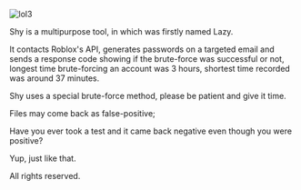 ![lol3](https://user-images.githubusercontent.com/107855804/175748757-c7d80c74-299d-4499-83b2-47423d79fd6a.PNG)


Shy is a multipurpose tool, in which was firstly named Lazy.

It contacts Roblox's API, generates passwords on a targeted email and sends a response code showing if the
brute-force was successful or not, longest time brute-forcing an account was 3 hours, shortest time recorded
was around 37 minutes.

Shy uses a special brute-force method, please be patient and give it time.

Files may come back as false-positive;

Have you ever took a test and it came back negative even though you were positive?

Yup, just like that.

All rights reserved.
